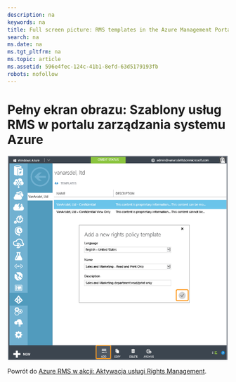 ```yaml
---
description: na
keywords: na
title: Full screen picture: RMS templates in the Azure Management Portal
search: na
ms.date: na
ms.tgt_pltfrm: na
ms.topic: article
ms.assetid: 596e4fec-124c-41b1-8efd-63d5179193fb
robots: nofollow
---
```

# Pełny ekran obrazu: Szablony usług RMS w portalu zarządzania systemu Azure
![](../Image/AzRMS_TemplatesPortal.png)

Powrót do [Azure RMS w akcji: Aktywacja usługi Rights Management](http://technet.microsoft.com/library/jj585026.aspx).

